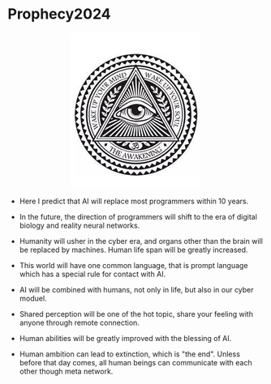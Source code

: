 # Prophecy2024

<p align="center">
  <img src="img/logo.png" alt="avatar">
</p>

- Here I predict that AI will replace most programmers within 10 years. 

- In the future, the direction of programmers will shift to the era of digital biology and reality neural networks.

- Humanity will usher in the cyber era, and organs other than the brain will be replaced by machines. Human life span will be greatly increased. 

- This world will have one common language, that is prompt language which has a special rule for contact with AI. 

- AI will be combined with humans, not only in life, but also in our cyber moduel.

- Shared perception will be one of the hot topic, share your feeling with anyone through remote connection.

- Human abilities will be greatly improved with the blessing of AI.

- Human ambition can lead to extinction, which is "the end". Unless before that day comes, all human beings can communicate with each other though meta network. 
